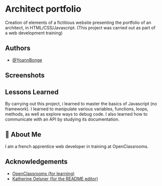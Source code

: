
# Architect portfolio


Creation of elements of a fictitious website presenting the portfolio of an architect, in HTML/CSS/Javascript.
(This project was carried out as part of a web development training)
## Authors

- [@YoannBonge](https://www.github.com/yoannBonge)


## Screenshots




## Lessons Learned

By carrying out this project, i learned to master the basics of Javascript (no framework). I learned to manipulate various variables, functions, loops, methods, as well as explore ways to debug code. I also learned how to communicate with an API by studying its documentation.


## 🚀 About Me
I am a french apprentice web developer in training at OpenClassrooms.


## Acknowledgements

- [OpenClassrooms (for learning)](https://github.com/OpenClassrooms-Student-Center)
 - [Katherine Oelsner (for the README editor)](https://github.com/octokatherine)

  



